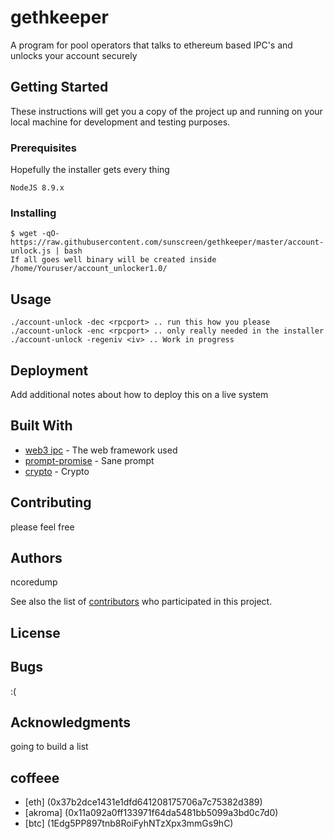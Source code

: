 # gethkeeper

A program for pool operators that talks to ethereum based IPC's and unlocks your account securely

## Getting Started

These instructions will get you a copy of the project up and running on your local machine for development and testing purposes.

### Prerequisites

Hopefully the installer gets every thing
```
NodeJS 8.9.x
```

### Installing
``
$ wget -qO- https://raw.githubusercontent.com/sunscreen/gethkeeper/master/account-unlock.js | bash
``
<br />
``
If all goes well binary will be created inside /home/Youruser/account_unlocker1.0/
``

## Usage

```
./account-unlock -dec <rpcport> .. run this how you please
./account-unlock -enc <rpcport> .. only really needed in the installer
./account-unlock -regeniv <iv> .. Work in progress

```


## Deployment

Add additional notes about how to deploy this on a live system

## Built With

* [web3 ipc](https://github.com/tjade273/web3_ipc) - The web framework used
* [prompt-promise](https://www.npmjs.com/package/prompt-promise) - Sane prompt
* [crypto](http://nodejs.cn/doc/node/crypto.html) - Crypto

## Contributing

please feel free

## Authors

ncoredump

See also the list of [contributors](https://github.com/your/gethkeeper/contributors) who participated in this project.

## License

## Bugs 
:(


## Acknowledgments
going to build a list

## coffeee

* [eth] (0x37b2dce1431e1dfd641208175706a7c75382d389)
* [akroma] (0x11a092a0ff133971f64da5481bb5099a3bd0c7d0)
* [btc] (1Edg5PP897tnb8RoiFyhNTzXpx3mmGs9hC)

